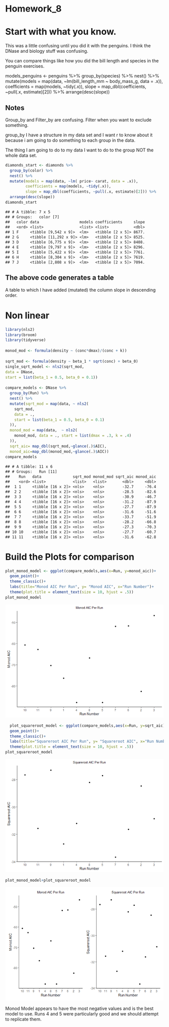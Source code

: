 Homework\_8
================

# Start with what you know.

This was a little confusing until you did it with the penguins. I think
the DNase and biology stuff was confusing.

You can compare things like how you did the bill length and species in
the penguin exercises.

models\_penguins &lt;- penguins %&gt;% group\_by(species) %&gt;% nest()
%&gt;% mutate(models = map(data, \~lm(bill\_length\_mm \~ body\_mass\_g,
data = .x)), coefficients = map(models, \~tidy(.x)), slope =
map\_dbl(coefficients, \~pull(.x, estimate)\[2\])) %&gt;%
arrange(desc(slope))

## Notes

Group\_by and Filter\_by are confusing. Filter when you want to exclude
something.

group\_by I have a structure in my data set and I want r to know about
it because i am going to do something to each group in the data.

The thing I am going to do to my data I want to do to the group NOT the
whole data set.

``` r
diamonds_start <- diamonds %>% 
  group_by(color) %>% 
  nest() %>% 
  mutate(models = map(data, ~lm( price~ carat, data = .x)),
         coefficients = map(models, ~tidy(.x)),
         slope = map_dbl(coefficients, ~pull(.x, estimate)[2])) %>% 
  arrange(desc(slope))
diamonds_start
```

    ## # A tibble: 7 x 5
    ## # Groups:   color [7]
    ##   color data                  models coefficients     slope
    ##   <ord> <list>                <list> <list>           <dbl>
    ## 1 F     <tibble [9,542 x 9]>  <lm>   <tibble [2 x 5]> 8677.
    ## 2 G     <tibble [11,292 x 9]> <lm>   <tibble [2 x 5]> 8525.
    ## 3 D     <tibble [6,775 x 9]>  <lm>   <tibble [2 x 5]> 8408.
    ## 4 E     <tibble [9,797 x 9]>  <lm>   <tibble [2 x 5]> 8296.
    ## 5 I     <tibble [5,422 x 9]>  <lm>   <tibble [2 x 5]> 7761.
    ## 6 H     <tibble [8,304 x 9]>  <lm>   <tibble [2 x 5]> 7619.
    ## 7 J     <tibble [2,808 x 9]>  <lm>   <tibble [2 x 5]> 7094.

## The above code generates a table

A table to which I have added (mutated) the column slope in descending
order.

# Non linear

``` r
library(nls2)
library(broom)
library(tidyverse)

monod_mod <- formula(density ~ (conc*dmax)/(conc + k))

sqrt_mod <- formula(density ~ beta_1 * sqrt(conc) + beta_0)
single_sqrt_model <- nls2(sqrt_mod,
data = DNase,
start = list(beta_1 = 0.5, beta_0 = 0.1)) 

compare_models <- DNase %>%
  group_by(Run) %>%
  nest() %>%
  mutate(sqrt_mod = map(data, ~ nls2(
    sqrt_mod,
    data = .,
    start = list(beta_1 = 0.5, beta_0 = 0.1)
  )),
  monod_mod = map(data,  ~ nls2(
    monod_mod, data = ., start = list(dmax = .3, k = .4)
  )), 
  sqrt_aic= map_dbl(sqrt_mod,~glance(.)$AIC), 
  monod_aic=map_dbl(monod_mod,~glance(.)$AIC))
compare_models
```

    ## # A tibble: 11 x 6
    ## # Groups:   Run [11]
    ##    Run   data              sqrt_mod monod_mod sqrt_aic monod_aic
    ##    <ord> <list>            <list>   <list>       <dbl>     <dbl>
    ##  1 1     <tibble [16 x 2]> <nls>    <nls>        -32.7     -76.4
    ##  2 2     <tibble [16 x 2]> <nls>    <nls>        -28.5     -82.6
    ##  3 3     <tibble [16 x 2]> <nls>    <nls>        -30.9     -46.7
    ##  4 4     <tibble [16 x 2]> <nls>    <nls>        -31.2     -87.9
    ##  5 5     <tibble [16 x 2]> <nls>    <nls>        -27.7     -87.9
    ##  6 6     <tibble [16 x 2]> <nls>    <nls>        -31.6     -51.6
    ##  7 7     <tibble [16 x 2]> <nls>    <nls>        -33.7     -51.9
    ##  8 8     <tibble [16 x 2]> <nls>    <nls>        -28.2     -66.8
    ##  9 9     <tibble [16 x 2]> <nls>    <nls>        -27.3     -70.3
    ## 10 10    <tibble [16 x 2]> <nls>    <nls>        -27.7     -60.7
    ## 11 11    <tibble [16 x 2]> <nls>    <nls>        -31.6     -62.8

# Build the Plots for comparison

``` r
plot_monod_model <- ggplot(compare_models,aes(x=Run, y=monod_aic))+
  geom_point()+
  theme_classic()+
  labs(title="Monod AIC Per Run", y= "Monod AIC", x="Run Number")+
  theme(plot.title = element_text(size = 10, hjust = .5))
plot_monod_model
```

![](homework_8_v1_files/figure-gfm/unnamed-chunk-3-1.png)<!-- -->

``` r
  plot_squareroot_model <- ggplot(compare_models,aes(x=Run, y=sqrt_aic))+
  geom_point()+
  theme_classic()+
  labs(title="Squareroot AIC Per Run", y= "Squareroot AIC", x="Run Number")+
  theme(plot.title = element_text(size = 10, hjust = .5))
plot_squareroot_model
```

![](homework_8_v1_files/figure-gfm/unnamed-chunk-3-2.png)<!-- -->

``` r
plot_monod_model+plot_squareroot_model
```

![](homework_8_v1_files/figure-gfm/unnamed-chunk-3-3.png)<!-- -->

Monod Model appears to have the most negative values and is the best
model to use. Runs 4 and 5 were particularly good and we should attempt
to replicate them.
